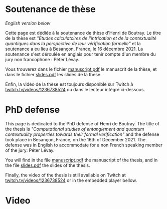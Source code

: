 # Soutenance de thèse
*English version below*

Cette page est dédiée à la soutenance de thèse d'Henri de Boutray. Le titre de 
la thèse est *"Études calculatoires de l’intrication et de la contextualité 
quantiques dans la perspective de leur vérification formelle"* et la soutenance
a eu lieu à Besançon, France, le 16 décembre 2021. La soutenance s'est déroulée
en anglais pour tenir compte d'un membre du jury non francophone : Péter Lévay.

Vous trouverez dans le fichier [manuscript.pdf](manuscript.pdf) le manuscrit de 
la thèse, et dans le fichier [slides.pdf](slides.pdf) les slides de la thèse.

Enfin, la vidéo de la thèse est toujours disponible sur Twitch à 
[twitch.tv/videos/1236738524](https://www.twitch.tv/videos/1236738524) ou dans 
le lecteur intégré ci-dessous.

# PhD defense

This page is dedicated to the PhD defense of Henri de Boutray. The title of the
thesis is *"Computational studies of entanglement and quantum contextuality
properties towards their formal verification"* and the defense took place in
Besançon, France, on the 16th of December 2021. The defense was in English to
accommodate for a non French speaking member of the jury: Péter Lévay.

You will find in the file [manuscript.pdf](manuscript.pdf) the manuscript of the
thesis, and in the file [slides.pdf](slides.pdf) the slides of the thesis.

Finally, the video of the thesis is still available on Twitch at 
[twitch.tv/videos/1236738524](https://www.twitch.tv/videos/1236738524) or in the
embedded player bellow.

# Video

<!-- Add a placeholder for the Twitch embed -->
<div id="twitch-embed"></div>

<!-- Load the Twitch embed script -->
<script src="https://player.twitch.tv/js/embed/v1.js"></script>

<!-- Create a Twitch.Player object. This will render within the placeholder div -->
<script type="text/javascript">
  new Twitch.Player("twitch-embed", {
    video: "1236738524",
    width: "100%",
    height: 380
  });
</script>
